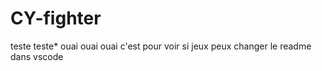 # CY-fighter

teste teste*
ouai ouai ouai c'est pour voir si jeux peux changer le readme dans vscode